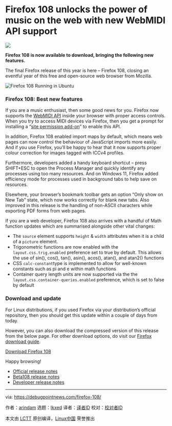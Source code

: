 [#]: subject: "Firefox 108 unlocks the power of music on the web with new WebMIDI API support"
[#]: via: "https://debugpointnews.com/firefox-108/"
[#]: author: "arindam https://debugpointnews.com/author/dpicubegmail-com/"
[#]: collector: "lkxed"
[#]: translator: " "
[#]: reviewer: " "
[#]: publisher: " "
[#]: url: " "

Firefox 108 unlocks the power of music on the web with new WebMIDI API support
======

![][1]

**Firefox 108 is now available to download, bringing the following new features.**

The final Firefox release of this year is here – Firefox 108, closing an eventful year of this free and open-source web browser from Mozilla.

![Firefox 108 Running in Ubuntu][2]

### Firefox 108: Best new features

If you are a music enthusiast, then some good news for you. Firefox now supports the [WebMIDI API][3] inside your browser with proper access controls. When you try to access MIDI devices via Firefox, then you get a prompt for installing a “[site permission add-on][4]” to enable this API.

In addition, Firefox 108 enabled import maps by default, which means web pages can now control the behaviour of JavaScript imports more easily. And if you use Firefox, you’ll be happy to hear that it now supports proper colour correction for images tagged with ICCv4 profiles.

Furthermore, developers added a handy keyboard shortcut – press SHIFT+ESC to open the Process Manager and quickly identify any processes using too many resources. And on Windows 11, Firefox added efficiency mode for processes used in background tabs to help save on resources.

Elsewhere, your browser’s bookmark toolbar gets an option “Only show on New Tab” state, which now works correctly for blank new tabs. Also improved in this release is the handling of non-ASCII characters while exporting PDF forms from web pages.

If you are a web developer, Firefox 108 also arrives with a handful of Math function updates which are summarised alongside other vital changes:

- The `source` element supports `height` & `width` attributes when it is a child of a `picture` element.
- Trigonometric functions are now enabled with the `layout.css.trig.enabled` preference set to true by default. This allows the use of sin(), cos(), tan(), asin(), acos(), atan(), and atan2() functions
- CSS `calc-constant`type is implemented to allow for well-known constants such as pi and e within math functions
- Container query length units are now supported via the the `layout.css.container-queries.enabled` preference, which is set to false by default

### Download and update

For Linux distributions, if you used Firefox via your distribution’s official repository, then you should get this update within a couple of days from today.

However, you can also download the compressed version of this release from the below page. For other download options, do visit our [Firefox download guide][5].

[Download Firefox 108][6]

Happy browsing!

- [Official release notes][7]
- [Beta108 release notes][8]
- [Developer release notes][9]

--------------------------------------------------------------------------------

via: https://debugpointnews.com/firefox-108/

作者：[arindam][a]
选题：[lkxed][b]
译者：[译者ID](https://github.com/译者ID)
校对：[校对者ID](https://github.com/校对者ID)

本文由 [LCTT](https://github.com/LCTT/TranslateProject) 原创编译，[Linux中国](https://linux.cn/) 荣誉推出

[a]: https://debugpointnews.com/author/dpicubegmail-com/
[b]: https://github.com/lkxed
[1]: https://debugpointnews.com/wp-content/uploads/2022/04/firefox-head.jpg
[2]: https://debugpointnews.com/wp-content/uploads/2022/12/Firefox-108-Running-in-Ubuntu.jpg
[3]: https://developer.mozilla.org/en-US/docs/Web/API/Web_MIDI_API
[4]: https://support.mozilla.org/en-US/kb/site-permission-addons
[5]: https://www.debugpoint.com/download-firefox/
[6]: https://ftp.mozilla.org/pub/firefox/releases/108.0/
[7]: https://www.mozilla.org/en-US/firefox/108.0/releasenotes/
[8]: https://www.mozilla.org/en-US/firefox/108.0beta/releasenotes/
[9]: https://developer.mozilla.org/en-US/docs/Mozilla/Firefox/Releases/108
